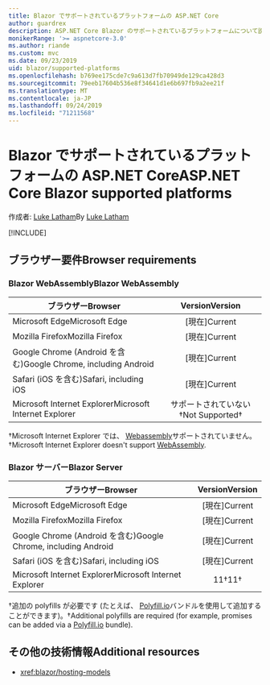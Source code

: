 ```yaml
---
title: Blazor でサポートされているプラットフォームの ASP.NET Core
author: guardrex
description: ASP.NET Core Blazor のサポートされているプラットフォームについて説明します。
monikerRange: '>= aspnetcore-3.0'
ms.author: riande
ms.custom: mvc
ms.date: 09/23/2019
uid: blazor/supported-platforms
ms.openlocfilehash: b769ee175cde7c9a613d7fb70949de129ca428d3
ms.sourcegitcommit: 79eeb17604b536e8f34641d1e6b697fb9a2ee21f
ms.translationtype: MT
ms.contentlocale: ja-JP
ms.lasthandoff: 09/24/2019
ms.locfileid: "71211568"
---
```

# <a name="aspnet-core-blazor-supported-platforms"></a><span data-ttu-id="bbc55-103">Blazor でサポートされているプラットフォームの ASP.NET Core</span><span class="sxs-lookup"><span data-stu-id="bbc55-103">ASP.NET Core Blazor supported platforms</span></span>

<span data-ttu-id="bbc55-104">作成者: [Luke Latham](https://github.com/guardrex)</span><span class="sxs-lookup"><span data-stu-id="bbc55-104">By [Luke Latham](https://github.com/guardrex)</span></span>

[!INCLUDE[](~/includes/blazorwasm-preview-notice.md)]

## <a name="browser-requirements"></a><span data-ttu-id="bbc55-105">ブラウザー要件</span><span class="sxs-lookup"><span data-stu-id="bbc55-105">Browser requirements</span></span>

### <a name="blazor-webassembly"></a><span data-ttu-id="bbc55-106">Blazor WebAssembly</span><span class="sxs-lookup"><span data-stu-id="bbc55-106">Blazor WebAssembly</span></span>

| <span data-ttu-id="bbc55-107">ブラウザー</span><span class="sxs-lookup"><span data-stu-id="bbc55-107">Browser</span></span>                          | <span data-ttu-id="bbc55-108">Version</span><span class="sxs-lookup"><span data-stu-id="bbc55-108">Version</span></span>               |
| -------------------------------- | :-------------------: |
| <span data-ttu-id="bbc55-109">Microsoft Edge</span><span class="sxs-lookup"><span data-stu-id="bbc55-109">Microsoft Edge</span></span>                   | <span data-ttu-id="bbc55-110">[現在]</span><span class="sxs-lookup"><span data-stu-id="bbc55-110">Current</span></span>               |
| <span data-ttu-id="bbc55-111">Mozilla Firefox</span><span class="sxs-lookup"><span data-stu-id="bbc55-111">Mozilla Firefox</span></span>                  | <span data-ttu-id="bbc55-112">[現在]</span><span class="sxs-lookup"><span data-stu-id="bbc55-112">Current</span></span>               |
| <span data-ttu-id="bbc55-113">Google Chrome (Android を含む)</span><span class="sxs-lookup"><span data-stu-id="bbc55-113">Google Chrome, including Android</span></span> | <span data-ttu-id="bbc55-114">[現在]</span><span class="sxs-lookup"><span data-stu-id="bbc55-114">Current</span></span>               |
| <span data-ttu-id="bbc55-115">Safari (iOS を含む)</span><span class="sxs-lookup"><span data-stu-id="bbc55-115">Safari, including iOS</span></span>            | <span data-ttu-id="bbc55-116">[現在]</span><span class="sxs-lookup"><span data-stu-id="bbc55-116">Current</span></span>               |
| <span data-ttu-id="bbc55-117">Microsoft Internet Explorer</span><span class="sxs-lookup"><span data-stu-id="bbc55-117">Microsoft Internet Explorer</span></span>      | <span data-ttu-id="bbc55-118">サポートされていない&dagger;</span><span class="sxs-lookup"><span data-stu-id="bbc55-118">Not Supported&dagger;</span></span> |

<span data-ttu-id="bbc55-119">&dagger;Microsoft Internet Explorer では、 [Webassembly](https://webassembly.org)サポートされていません。</span><span class="sxs-lookup"><span data-stu-id="bbc55-119">&dagger;Microsoft Internet Explorer doesn't support [WebAssembly](https://webassembly.org).</span></span>

### <a name="blazor-server"></a><span data-ttu-id="bbc55-120">Blazor サーバー</span><span class="sxs-lookup"><span data-stu-id="bbc55-120">Blazor Server</span></span>

| <span data-ttu-id="bbc55-121">ブラウザー</span><span class="sxs-lookup"><span data-stu-id="bbc55-121">Browser</span></span>                          | <span data-ttu-id="bbc55-122">Version</span><span class="sxs-lookup"><span data-stu-id="bbc55-122">Version</span></span>    |
| -------------------------------- | :--------: |
| <span data-ttu-id="bbc55-123">Microsoft Edge</span><span class="sxs-lookup"><span data-stu-id="bbc55-123">Microsoft Edge</span></span>                   | <span data-ttu-id="bbc55-124">[現在]</span><span class="sxs-lookup"><span data-stu-id="bbc55-124">Current</span></span>    |
| <span data-ttu-id="bbc55-125">Mozilla Firefox</span><span class="sxs-lookup"><span data-stu-id="bbc55-125">Mozilla Firefox</span></span>                  | <span data-ttu-id="bbc55-126">[現在]</span><span class="sxs-lookup"><span data-stu-id="bbc55-126">Current</span></span>    |
| <span data-ttu-id="bbc55-127">Google Chrome (Android を含む)</span><span class="sxs-lookup"><span data-stu-id="bbc55-127">Google Chrome, including Android</span></span> | <span data-ttu-id="bbc55-128">[現在]</span><span class="sxs-lookup"><span data-stu-id="bbc55-128">Current</span></span>    |
| <span data-ttu-id="bbc55-129">Safari (iOS を含む)</span><span class="sxs-lookup"><span data-stu-id="bbc55-129">Safari, including iOS</span></span>            | <span data-ttu-id="bbc55-130">[現在]</span><span class="sxs-lookup"><span data-stu-id="bbc55-130">Current</span></span>    |
| <span data-ttu-id="bbc55-131">Microsoft Internet Explorer</span><span class="sxs-lookup"><span data-stu-id="bbc55-131">Microsoft Internet Explorer</span></span>      | <span data-ttu-id="bbc55-132">11&dagger;</span><span class="sxs-lookup"><span data-stu-id="bbc55-132">11&dagger;</span></span> |

<span data-ttu-id="bbc55-133">&dagger;追加の polyfills が必要です (たとえば、 [Polyfill.io](https://polyfill.io/v3/)バンドルを使用して追加することができます)。</span><span class="sxs-lookup"><span data-stu-id="bbc55-133">&dagger;Additional polyfills are required (for example, promises can be added via a [Polyfill.io](https://polyfill.io/v3/) bundle).</span></span>

## <a name="additional-resources"></a><span data-ttu-id="bbc55-134">その他の技術情報</span><span class="sxs-lookup"><span data-stu-id="bbc55-134">Additional resources</span></span>

* <xref:blazor/hosting-models>

